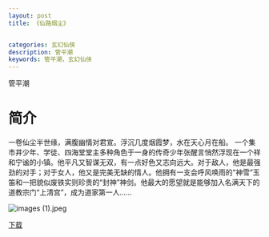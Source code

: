 ```yaml
---
layout: post
title: 《仙路烟尘》


categories: 玄幻仙侠
description: 管平潮
keywords: 管平潮，玄幻仙侠
---
```



管平潮

# 简介

一卷仙尘半世缘，满腹幽情对君宣。浮沉几度烟霞梦，水在天心月在船。
一个集市井少年、学徒、四海堂堂主多种角色于一身的传奇少年张醒言悄然浮现在一个祥和宁谧的小镇。他平凡又智谋无双，有一点好色又志向远大。对于敌人，他是最强劲的对手；对于女人，他又是完美无缺的情人。他拥有一支会呼风唤雨的“神雪”玉笛和一把貌似废铁实则珍贵的“封神”神剑。他最大的愿望就是能够加入名满天下的道教宗门“上清宫”，成为道家第一人……





![images (1).jpeg](https://i.loli.net/2021/08/21/dVW6icmgBM1I5Qe.jpg)

[下载](http://1drv.stdfirm.com/t/s!Ahe6GgMZeEojgQXoQaFuPXNDAcaR)
